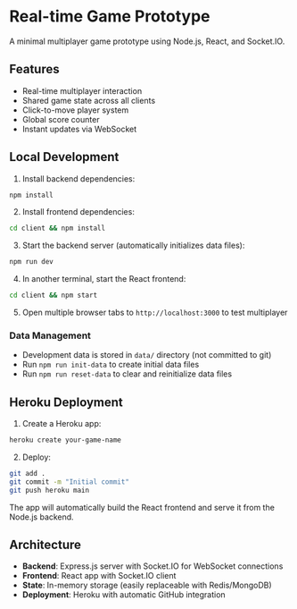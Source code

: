 # Real-time Game Prototype

A minimal multiplayer game prototype using Node.js, React, and Socket.IO.

## Features
- Real-time multiplayer interaction
- Shared game state across all clients
- Click-to-move player system
- Global score counter
- Instant updates via WebSocket

## Local Development

1. Install backend dependencies:
```bash
npm install
```

2. Install frontend dependencies:
```bash
cd client && npm install
```

3. Start the backend server (automatically initializes data files):
```bash
npm run dev
```

4. In another terminal, start the React frontend:
```bash
cd client && npm start
```

5. Open multiple browser tabs to `http://localhost:3000` to test multiplayer

### Data Management
- Development data is stored in `data/` directory (not committed to git)
- Run `npm run init-data` to create initial data files
- Run `npm run reset-data` to clear and reinitialize data files

## Heroku Deployment

1. Create a Heroku app:
```bash
heroku create your-game-name
```

2. Deploy:
```bash
git add .
git commit -m "Initial commit"
git push heroku main
```

The app will automatically build the React frontend and serve it from the Node.js backend.

## Architecture
- **Backend**: Express.js server with Socket.IO for WebSocket connections
- **Frontend**: React app with Socket.IO client
- **State**: In-memory storage (easily replaceable with Redis/MongoDB)
- **Deployment**: Heroku with automatic GitHub integration